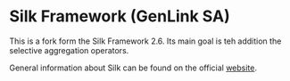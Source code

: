 # Silk Framework (GenLink SA)


This is a fork form the Silk Framework 2.6. Its main goal is teh addition the selective aggregation operators. 

General information about Silk can be found on the official [website](http://silkframework.org).
